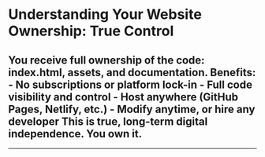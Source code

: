 # **Understanding Your Website Ownership: True Control**
## You receive full ownership of the code: index.html, assets, and documentation. Benefits: - No subscriptions or platform lock-in - Full code visibility and control - Host anywhere (GitHub Pages, Netlify, etc.) - Modify anytime, or hire any developer This is true, long-term digital independence. You own it.


-----

